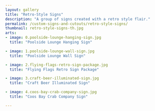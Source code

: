 ```yaml
---
layout: gallery
title: "Retro-Style Signs"
description: "A group of signs created with a retro style flair."
permalink: /custom-signs-and-cutouts/retro-style-signs/
thumbnail: retro-style-signs-th.jpg
arts:
- image: 0.poolside-lounge-hanging-sign.jpg
  title: "Poolside Lounge Hanging Sign"

- image: 1.poolside-lounge-wall-sign.jpg
  title: "Poolside Lounge Wall Sign"

- image: 2.flying-flags-retro-sign-package.jpg
  title: "Flying Flags Retro Sign Package"

- image: 3.craft-beer-illuminated-sign.jpg
  title: "Craft Beer Illuminated Sign"

- image: 4.coos-bay-crab-company-sign.jpg
  title: "Coos Bay Crab Company Sign"

---
```

